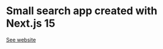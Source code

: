 # Small search app created with Next.js 15


[See website](https://small-search-project-atodhuoc0-ilya-usovs-projects.vercel.app/)